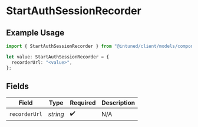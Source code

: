 # StartAuthSessionRecorder

## Example Usage

```typescript
import { StartAuthSessionRecorder } from "@intuned/client/models/components";

let value: StartAuthSessionRecorder = {
  recorderUrl: "<value>",
};
```

## Fields

| Field              | Type               | Required           | Description        |
| ------------------ | ------------------ | ------------------ | ------------------ |
| `recorderUrl`      | *string*           | :heavy_check_mark: | N/A                |